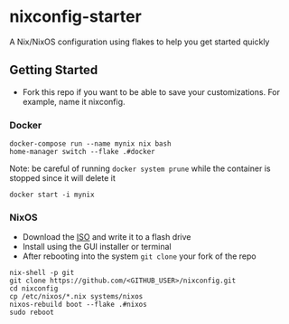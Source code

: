 # nixconfig-starter

A Nix/NixOS configuration using flakes to help you get started quickly

## Getting Started

- Fork this repo if you want to be able to save your customizations. For example, name it nixconfig.

### Docker

```
docker-compose run --name mynix nix bash
home-manager switch --flake .#docker
```

Note: be careful of running `docker system prune` while the container is stopped since it will delete it

```
docker start -i mynix
```

### NixOS

- Download the [ISO](https://nixos.org/download.html#nixos-iso) and write it to a flash drive
- Install using the GUI installer or terminal
- After rebooting into the system `git clone` your fork of the repo

```
nix-shell -p git
git clone https://github.com/<GITHUB_USER>/nixconfig.git
cd nixconfig
cp /etc/nixos/*.nix systems/nixos
nixos-rebuild boot --flake .#nixos
sudo reboot
```
